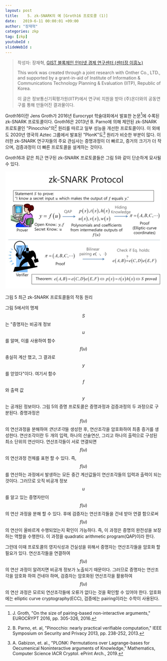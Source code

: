 ```yaml
---
layout: post
title:    5. zk-SNARK의 예 [Groth16 프로토콜 (1)]
date:   2019-6-11 00:00:01 +09:00
author: "장재혁"
categories: zkp
tag: [zkp]
youtubeId :
slideWebId :
---
```



> 작성자: 장재혁, [GIST 블록체인 인터넷 경제 연구센터 (센터장 이흥노)](https://infonet.gist.ac.kr/?page_id=6711)
>
> This work was created through a joint research with Onther Co., LTD., and supported by a grant-in-aid of Institute of Information & Communications Technology Planning & Evaluation (IITP), Republic of Korea.
>
> 이 글은 정보통신기획평가원(IITP)에서 연구비 지원을 받아 (주)온더와의 공동연구를 통해 만들어진 결과물이다.

Groth16이란 Jens Groth가 2016년 Eurocrypt 학술대회에서 발표한 논문[^1]에 수록된 zk-SNARK 프로토콜이다. Groth16은 2013년 B. Parno에 의해 제안된 zk-SNARK 프로토콜인 "Pinocchio"의[^2] 원리를 따르고 일부 성능을 개선한 프로토콜이다. 이 외에도 2020년 영국의 Aztec 그룹에서 발표된 "PlonK"도[^3] 원리가 비슷한 부분이 많다. 이러한 zk-SNARK 연구자들의 주요 관심사는 증명과정이 더 빠르고, 증거의 크기가 더 작으며, 검증과정이 더 빠른 프로토콜을 설계하는 것이다. 

Groth16과 같은 최근 연구된 zk-SNARK 프로토콜들은 그림 5와 같이 단순하게 묘사될 수 있다.

![](/images/article_5/media/image1.jpeg)
<!-- {width="4.859664260717411in" height="3.6439402887139107in"} -->
그림 5 최근 zk-SNARK 프로토콜들의 작동 원리

그림 5에서의 명제 $$S$$는 "증명자는 비공개 정보 $$u$$를 알며, 이를 사용하여 함수 $$f\left( u \right)$$ 충실히 계산 했고, 그 결과로 $$y$$를 얻었다"이다. 여기서 함수 $$f$$와 출력 값 $$y$$는 공개된 정보이다. 그림 5의 증명 프로토콜은 증명과정과 검증과정의 두 과정으로 구분된다. 증명과정은 $$f\left( u \right)$$의 연산과정을 분해하여 *연산조각*을 생성한 후, 연산조각을 암호화하여 최종 증거를 생성한다. 연산조각이란 두 개의 입력, 하나의 산술연산, 그리고 하나의 출력으로 구성된 최소 단위의 연산이다. 연산조각들이 서로 연결되면 $$f\left( u \right)$$의 연산과정 전체를 표현 할 수 있다. 즉, $$f\left( u \right)$$를 연산하는 과정에서 발생하는 모든 중간 계산값들이 연산조각들의 입력과 출력이 되는 것이다. 그러므로 오직 비공개 정보 $$u$$를 알고 있는 증명자만이 $$f\left( u \right)$$의 연산 과정을 분해 할 수 있다. 후에 검증자는 연산조각들을 건네 받아 연결 함으로써 $$f\left( u \right)$$의 연산이 올바르게 수행되었는지 확인이 가능하다. 즉, 이 과정은 증명의 완전성을 보장하는 역할을 수행한다. 이 과정을 quadratic arithmetic program(QAP)이라 한다. 

그런데 이때 프로토콜의 영지식성과 건실성을 위해서 증명자는 연산조각들을 암호화 할 필요가 있다. 연산조각들을 연결하여 $$f\left( u \right)$$의 연산 과정이 알려지면 비공개 정보가 노출되기 때문이다. 그러므로 증명자는 연산조각을 암호화 하여 건네야 하며, 검증자는 암호화된 연산조각을 활용하여 $$f\left( u \right)$$의 연산 과정은 모르되 연산조각들에 오류가 없다는 것을 확인할 수 있어야 한다. 암호화에는 elliptic curve cryptography(ECC), 검증에는 pairing이라는 수학이 사용된다. 

[^1]: J. Groth, "On the size of pairing-based non-interactive arguments," EUROCRYPT 2016, pp. 305-326, 2016.
[^2]: B. Parno, et. al, "Pinocchio: nearly practical verifiable computation," IEEE Symposium on Security and Privacy 2013, pp. 238-252, 2013.
[^3]: A. Gabizon, et. al., "PLONK: Permutations over Lagrange-bases for Oecumenical Noninteractive arguments of Knowledge," Mathematics, Computer Science IACR Cryptol. ePrint Arch., 2019.
